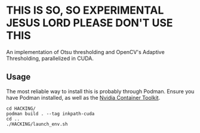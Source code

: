 # THIS IS SO, SO EXPERIMENTAL JESUS LORD PLEASE DON'T USE THIS

An implementation of Otsu thresholding and OpenCV's Adaptive Thresholding, parallelized in CUDA.

## Usage
The most reliable way to install this is probably through Podman. Ensure you have Podman installed, as well as the [Nvidia Container Toolkit](https://docs.nvidia.com/datacenter/cloud-native/container-toolkit/install-guide.html#installation-guide).

```
cd HACKING/
podman build . --tag inkpath-cuda
cd ..
./HACKING/launch_env.sh
```
